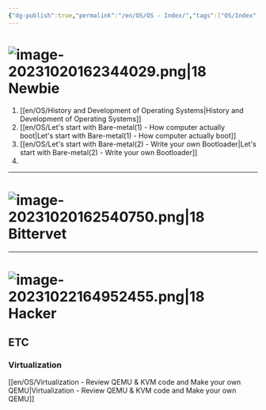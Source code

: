 ```yaml
---
{"dg-publish":true,"permalink":"/en/OS/OS - Index/","tags":["OS/Index"]}
---
```




# ![image-20231020162344029.png|18](/img/user/kr/data/icon/%EB%AA%A9%EC%B0%A8/image-20231020162344029.png) Newbie
1. [[en/OS/History and Development of Operating Systems\|History and Development of Operating Systems]]
2. [[en/OS/Let's start with Bare-metal(1) - How computer actually boot\|Let's start with Bare-metal(1) - How computer actually boot]]
3. [[en/OS/Let's start with Bare-metal(2) - Write your own Bootloader\|Let's start with Bare-metal(2) - Write your own Bootloader]]
4. 

---------
# ![image-20231020162540750.png|18](/img/user/kr/data/icon/%EB%AA%A9%EC%B0%A8/image-20231020162540750.png) Bittervet



------
# ![image-20231022164952455.png|18](/img/user/kr/C%20%EC%96%B8%EC%96%B4/assets/%EB%AA%A9%EC%B0%A8/image-20231022164952455.png) Hacker
## ETC
### Virtualization
[[en/OS/Virtualization - Review QEMU & KVM code and Make your own QEMU\|Virtualization - Review QEMU & KVM code and Make your own QEMU]]

